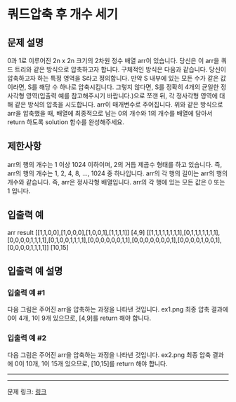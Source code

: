 # 쿼드압축 후 개수 세기
## 문제 설명

0과 1로 이루어진 2n x 2n 크기의 2차원 정수 배열 arr이 있습니다. 당신은 이 arr을 쿼드 트리와 같은 방식으로 압축하고자 합니다. 구체적인 방식은 다음과 같습니다.
당신이 압축하고자 하는 특정 영역을 S라고 정의합니다.
만약 S 내부에 있는 모든 수가 같은 값이라면, S를 해당 수 하나로 압축시킵니다.
그렇지 않다면, S를 정확히 4개의 균일한 정사각형 영역(입출력 예를 참고해주시기 바랍니다.)으로 쪼갠 뒤, 각 정사각형 영역에 대해 같은 방식의 압축을 시도합니다.
arr이 매개변수로 주어집니다. 위와 같은 방식으로 arr을 압축했을 때, 배열에 최종적으로 남는 0의 개수와 1의 개수를 배열에 담아서 return 하도록 solution 함수를 완성해주세요.
## 제한사항
arr의 행의 개수는 1 이상 1024 이하이며, 2의 거듭 제곱수 형태를 하고 있습니다. 즉, arr의 행의 개수는 1, 2, 4, 8, ..., 1024 중 하나입니다.
arr의 각 행의 길이는 arr의 행의 개수와 같습니다. 즉, arr은 정사각형 배열입니다.
arr의 각 행에 있는 모든 값은 0 또는 1 입니다.
## 입출력 예
arr	result
[[1,1,0,0],[1,0,0,0],[1,0,0,1],[1,1,1,1]]	[4,9]
[[1,1,1,1,1,1,1,1],[0,1,1,1,1,1,1,1],[0,0,0,0,1,1,1,1],[0,1,0,0,1,1,1,1],[0,0,0,0,0,0,1,1],[0,0,0,0,0,0,0,1],[0,0,0,0,1,0,0,1],[0,0,0,0,1,1,1,1]]	[10,15]
## 입출력 예 설명
### 입출력 예 #1
다음 그림은 주어진 arr을 압축하는 과정을 나타낸 것입니다.
ex1.png
최종 압축 결과에 0이 4개, 1이 9개 있으므로, [4,9]를 return 해야 합니다.
### 입출력 예 #2
다음 그림은 주어진 arr을 압축하는 과정을 나타낸 것입니다.
ex2.png
최종 압축 결과에 0이 10개, 1이 15개 있으므로, [10,15]를 return 해야 합니다.

***

***
문제 링크: [링크](https://school.programmers.co.kr/learn/courses/30/lessons/68936)
